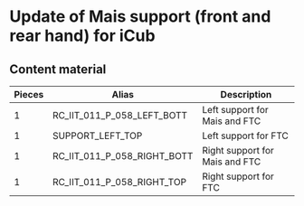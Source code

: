 # Update of Mais support (front and rear hand) for iCub 



## Content material

|  Pieces |         Alias  |    Description  |  
|   ---   |         ---    |      ---
|     1   |  RC_IIT_011_P_058_LEFT_BOTT|  Left support for Mais and FTC |
|     1   |  SUPPORT_LEFT_TOP|  Left support for FTC |
|     1   |  RC_IIT_011_P_058_RIGHT_BOTT |  Right support for Mais and FTC |
|     1   |  RC_IIT_011_P_058_RIGHT_TOP  |   Right support for FTC      |